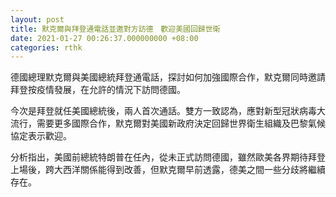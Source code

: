 ```yaml
---
layout: post
title: 默克爾與拜登通電話並邀對方訪德　歡迎美國回歸世衛
date: 2021-01-27 00:26:37.000000000 +08:00
categories: rthk
---
```


德國總理默克爾與美國總統拜登通電話，探討如何加強國際合作，默克爾同時邀請拜登按疫情發展，在允許的情況下訪問德國。

今次是拜登就任美國總統後，兩人首次通話。雙方一致認為，應對新型冠狀病毒大流行，需要更多國際合作，默克爾對美國新政府決定回歸世界衛生組織及巴黎氣候協定表示歡迎。

分析指出，美國前總統特朗普在任內，從未正式訪問德國，雖然歐美各界期待拜登上場後，跨大西洋關係能得到改善，但默克爾早前透露，德美之間一些分歧將繼續存在。
